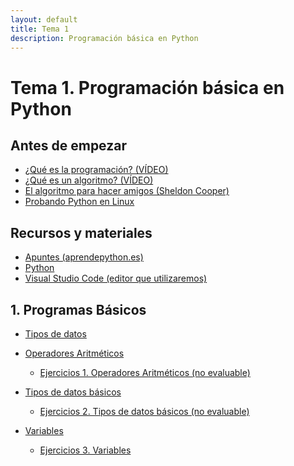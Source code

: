 ```yaml
---
layout: default
title: Tema 1
description: Programación básica en Python
---
```


# Tema 1. Programación básica en Python

## Antes de empezar

- [¿Qué es la programación? (VÍDEO)](https://youtu.be/7vbi-OCFZEY)
- [¿Qué es un algoritmo? (VÍDEO)](https://youtu.be/U3CGMyjzlvM)
- [El algoritmo para hacer amigos (Sheldon Cooper)](https://youtu.be/uFUboyAX1b8?si=Ol7pMkDGK_gZPNah)
- [Probando Python en Linux](./probando-python-linux)

## Recursos y materiales

- [Apuntes (aprendepython.es)](https://aprendepython.es/)
- [Python](https://www.python.org/downloads/)
- [Visual Studio Code (editor que utilizaremos)](https://code.visualstudio.com/)

## 1. Programas Básicos

- [Tipos de datos](https://aprendepython.es/core/datatypes/data/)
- [Operadores Aritméticos](./1-operadores-aritmeticos/apuntes)
    - [Ejercicios 1. Operadores Aritméticos (no evaluable)](./1-operadores-aritmeticos/ejercicios)
    

- [Tipos de datos básicos](./2-tipos-de-datos-basicos/apuntes)
    - [Ejercicios 2. Tipos de datos básicos (no evaluable)](./2-tipos-de-datos-basicos/ejercicios)

- [Variables](./3-variables/apuntes)
    - [Ejercicios 3. Variables](./3-variables/3-Ejercicios_de_Variables.pdf)

<!--

- [Funciones](./4-funciones/apuntes.md)
    - [Ejercicios 4. Funciones](./4-funciones/ejercicios.md)

-->

<!--
    - [Ejercicios 3. Variables (no evaluable)](./3-variables/3-Ejercicios_de_Variables.pdf)
-->